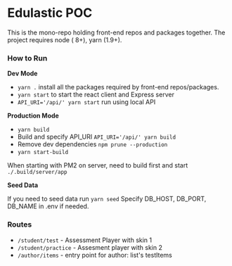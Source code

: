 # Edulastic POC

This is the mono-repo holding front-end repos and packages together. The project requires node ( 8+), yarn (1.9+).

### How to Run

**Dev Mode**

- `yarn .` install all the packages required by front-end repos/packages.
- `yarn start` to start the react client and Express server
- `API_URI='/api/' yarn start` run using local API

**Production Mode**

- `yarn build`
- Build and specify API_URI `API_URI='/api/' yarn build`
- Remove dev dependencies `npm prune --production`
- `yarn start-build`

When starting with PM2 on server, need to build first and start `./.build/server/app`

**Seed Data**

If you need to seed data run `yarn seed`
Specify DB_HOST, DB_PORT, DB_NAME in .env if needed.

### Routes

- `/student/test` - Assessment Player with skin 1
- `/student/practice` - Assesment player with skin 2
- `/author/items` - entry point for author: list's testItems
